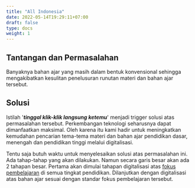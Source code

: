 ```yaml
---
title: "All Indonesia"
date: 2022-05-14T19:29:11+07:00
draft: false
type: docs
weight: 1
---
```


## Tantangan dan Permasalahan
Banyaknya bahan ajar yang masih dalam bentuk konvensional sehingga mengakibatkan kesulitan penelusuran runutan materi dan bahan ajar tersebut.

## Solusi
Istilah '***tinggal klik-klik langsung ketemu***' menjadi trigger solusi atas permasalahan tersebut. Perkembangan teknologi seharusnya dapat dimanfaatkan maksimal. Oleh karena itu kami hadir untuk meningkatkan kemudahan pencarian tema-tema materi dan bahan ajar pendidikan dasar, menengah dan pendidikan tinggi melalui digitalisasi.

Tentu saja butuh waktu untuk menyelesaikan solusi atas permasalahan ini. Ada tahap-tahap yang akan dilakukan. Namun secara garis besar akan ada 2 tahapan besar. Pertama akan dimulai tahapan digitalisasi atas [fokus pembelajaran](https://bsnp-indonesia.org/fokus-pembelajaran/) di semua tingkat pendidikan. Dilanjutkan dengan digitalisasi atas bahan ajar sesuai dengan standar fokus pembelajaran tersebut.